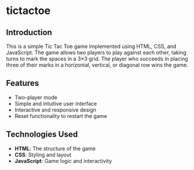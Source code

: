 # tictactoe
## Introduction

This is a simple Tic Tac Toe game implemented using HTML, CSS, and JavaScript. The game allows two players to play against each other, taking turns to mark the spaces in a 3×3 grid. The player who succeeds in placing three of their marks in a horizontal, vertical, or diagonal row wins the game.

## Features

- Two-player mode
- Simple and intuitive user interface
- Interactive and responsive design
- Reset functionality to restart the game

## Technologies Used

- **HTML**: The structure of the game
- **CSS**: Styling and layout
- **JavaScript**: Game logic and interactivity
